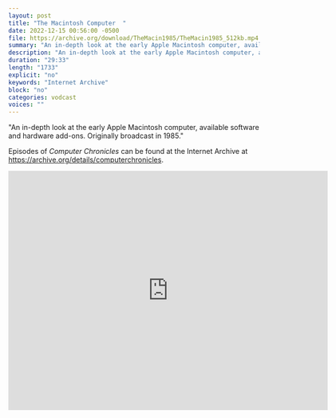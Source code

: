 ```yaml
---
layout: post
title: "The Macintosh Computer  "
date: 2022-12-15 00:56:00 -0500
file: https://archive.org/download/TheMacin1985/TheMacin1985_512kb.mp4
summary: "An in-depth look at the early Apple Macintosh computer, available software and hardware add-ons. Originally broadcast in 1985."
description: "An in-depth look at the early Apple Macintosh computer, available software and hardware add-ons. Originally broadcast in 1985."
duration: "29:33"
length: "1733"
explicit: "no" 
keywords: "Internet Archive"
block: "no" 
categories: vodcast
voices: ""
---
```


"An in-depth look at the early Apple Macintosh computer, available software and hardware add-ons. Originally broadcast in 1985."

Episodes of *Computer Chronicles* can be found at the Internet Archive at <https://archive.org/details/computerchronicles>.

<iframe src="https://archive.org/embed/TheMacin1985" width="640" height="480" frameborder="0" webkitallowfullscreen="true" mozallowfullscreen="true" allowfullscreen></iframe>
